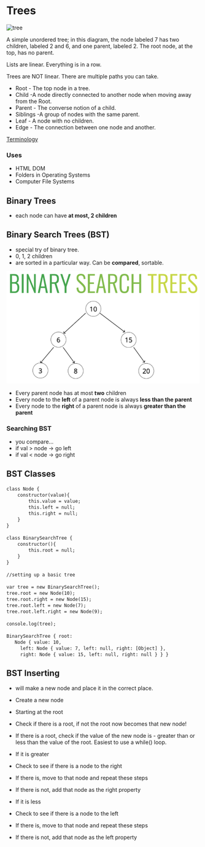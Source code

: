 # Trees

![tree](https://camo.githubusercontent.com/5025767109de4e8efdc97a7c0b00f15065a747b8a521bd09068ba4cbb5b1f0b2/68747470733a2f2f75706c6f61642e77696b696d656469612e6f72672f77696b6970656469612f636f6d6d6f6e732f662f66372f42696e6172795f747265652e737667)

A simple unordered tree; in this diagram, the node labeled 7 has two children, labeled 2 and 6, and one parent, labeled 2. The root node, at the top, has no parent.

Lists are linear. Everything is in a row. 

Trees are NOT linear. There are multiple paths you can take.

- Root - The top node in a tree. 
- Child -A node directly connected to another node when moving away from the Root. 
- Parent - The converse notion of a child. 
- Siblings -A group of nodes with the same parent. 
- Leaf - A node with no children. 
- Edge - The connection between one node and another. 

[Terminology](https://www.tutorialspoint.com/data_structures_algorithms/images/binary_tree.jpg)

### Uses
- HTML DOM 
- Folders in Operating Systems 
- Computer File Systems 
  

## Binary Trees

- each node can have **at most, 2 children**

## Binary Search Trees (BST)

- special try of binary tree.
- 0, 1, 2 children
- are sorted in a particular way. Can be **compared**, sortable.


![bst](/images/BST.png)
- Every parent node has at most **two** children 
- Every node to the **left** of a parent node is always **less than the parent** 
- Every node to the **right** of a parent node is always **greater than the parent**

### Searching BST
- you compare...
- if val > node -> go left
- if val < node -> go right

## BST Classes
```
class Node {
    constructor(value){
        this.value = value;
        this.left = null;
        this.right = null;
    }
}

class BinarySearchTree {
    constructor(){
        this.root = null;
    }
}

//setting up a basic tree

var tree = new BinarySearchTree();
tree.root = new Node(10);
tree.root.right = new Node(15);
tree.root.left = new Node(7);
tree.root.left.right = new Node(9);

console.log(tree);

BinarySearchTree { root: 
   Node { value: 10,
     left: Node { value: 7, left: null, right: [Object] },
     right: Node { value: 15, left: null, right: null } } }
```

## BST Inserting
- will make a new node and place it in the correct place. 

- Create a new node 
- Starting at the root 
- Check if there is a root, if not the root now becomes that new node! 
- If there is a root, check if the value of the new node is - greater than or less than the value of the root. Easiest to use a while() loop.
- If it is greater  
- Check to see if there is a node to the right 
- If there is, move to that node and repeat these steps 
- If there is not, add that node as the right property 
- If it is less 
- Check to see if there is a node to the left 
- If there is, move to that node and repeat these steps 
- If there is not, add that node as the left property 